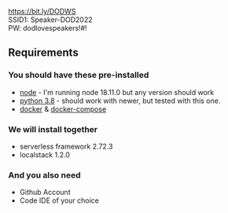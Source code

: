 https://bit.ly/DODWS<br>
SSID1: Speaker-DOD2022<br>
PW: dodlovespeakers!#!

## Requirements

### You should have these pre-installed

* [node](https://nodejs.org/en/download/) - I'm running node 18.11.0 but any version should work
* [python 3.8](https://www.python.org/downloads/release/python-380/) - should work with newer, but tested with this one.
* [docker](https://docs.docker.com/get-docker/) & [docker-compose](https://docker-docs.netlify.app/compose/install/)

### We will install together
* serverless framework 2.72.3
* localstack 1.2.0


### And you also need
* Github Account
* Code IDE of your choice
